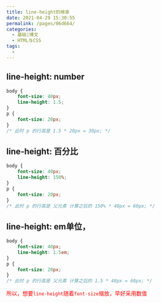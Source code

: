 ```yaml
---
title: line-height的继承
date: 2021-04-29 15:30:55
permalink: /pages/06d664/
categories:
  - 基础|博文
  - HTML与CSS
tags:
  - 
---
```


## line-height: number
```css
body {
    font-size: 40px;
    line-height: 1.5;
}
p {
    font-size: 20px;
}
/* 此时 p 的行高是 1.5 * 20px = 30px; */
```

## line-height: 百分比
```css
body {
    font-size: 40px;
    line-height: 150%;
}
p {
    font-size: 20px;
}
/* 此时 p 的行高是 父元素 计算之后的 150% * 40px = 60px; */
```


## line-height: em单位，
```css
body {
    font-size: 40px;
    line-height: 1.5em;
}
p {
    font-size: 20px;
}
/* 此时 p 的行高是 父元素 计算之后的 1.5 * 40px = 60px; */
```

<font color=red>所以，想要`line-height`随着`font-size`缩放，早好采用数值</font>
